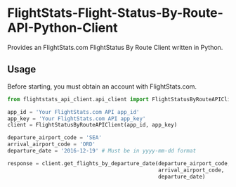 # FlightStats-Flight-Status-By-Route-API-Python-Client
Provides an FlightStats.com FlightStatus By Route Client written in Python.

## Usage
Before starting, you must obtain an account with FlightStats.com.

```Python
from flightstats_api_client.api_client import FlightStatusByRouteAPIClient

app_id = 'Your FlightStats.com API app_id'
app_key = 'Your FlightStats.com API app_key'
client = FlightStatusByRouteAPIClient(app_id, app_key)

departure_airport_code = 'SEA'
arrival_airport_code = 'ORD'
departure_date = '2016-12-19' # Must be in yyyy-mm-dd format

response = client.get_flights_by_departure_date(departure_airport_code,
                                                arrival_airport_code,
                                                departure_date)
```
